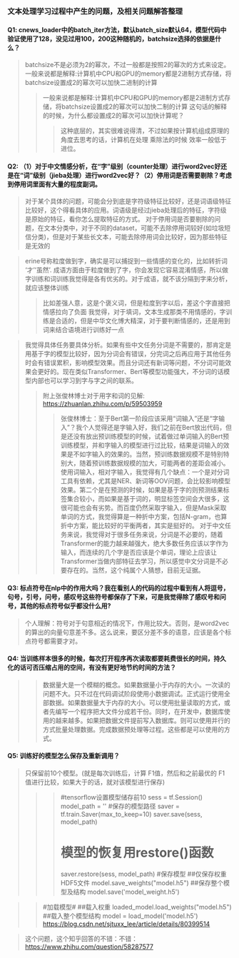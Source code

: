 ### 文本处理学习过程中产生的问题，及相关问题解答整理

#### Q1: cnews_loader中的batch_iter方法，默认batch_size默认64，模型代码中验证使用了128，没见过用100，200这种随机的，batchsize选择的依据是什么？
> batchsize不是必须为2的幂次，不过一般都是按照2的幂次的方式来设定。一般来说都是解释:计算机中CPU和GPU的memory都是2进制方式存储，将batchsize设置成2的幂次可以加快二进制的计算
>> 一般来说都是解释:计算机中CPU和GPU的memory都是2进制方式存储，将batchsize设置成2的幂次可以加快二制的计算  这句话的解释的时候，为什么都设置成2的幂次可以加快计算呢？
>>> 这种底层的，其实很难说得清，不过如果按计算机组成原理的角度去思考的话，计算机在处理 乘除法的时候 效率一般低于 进位。

#### Q2: （1）对于中文情感分析，在“字”级别（counter处理）进行word2vec好还是在“词”级别（jieba处理）进行word2vec好？（2）停用词是否需要剔除？考虑到停用词里面有大量的程度副词。
> 对于某个具体的问题，可能会分到底是字符级特征比较好，还是词语级特征比较好，这个得看具体的应用。词语级是经过jieba处理后的特征，字符级是原始的特征，看你怎么提取特征的方式。
> 对于停用词是否要剔除的问题，在文本分类中，对于不同的dataset，可能不去除停用词较好(如垃圾短信分类)，但是对于某些长文本，可能去除停用词会比较好，因为那些特征是无效的

> erine号称粒度做到字，确实是可以捕捉到一些情感的变化的，比如转折词 ‘才’‘虽然’.
> 成语方面由于粒度做到了字，你会发现它容易混淆情感，所以做字训练和词训练我觉得是各有优劣的。对于成语，就不该分隔到字来分析，就应该整体训练
>> 比如差强人意，这是个褒义词，但是粒度到字以后，差这个字直接把情感拉向了负面
> 我觉得，对于填词，文本生成那类不用情感的，字训练是合适的，但是中华文化博大精深，对于要判断情感的，还是用到词来结合语境进行训练好一点

> 我觉得具体任务要具体分析。如果有些中文任务分词是不需要的，那肯定是用基于字的模型比较好，因为分词会有错误，分完词之后再应用于其他任务时会有错误累积，影响模型效果。而且分词还有新词等问题，不分词可能效果会更好的。现在类似Transformer、Bert等模型功能强大，不分词的话模型内部也可以学习到字与字之间的联系。
>> 附上张俊林博士对于用字和词的见解: https://zhuanlan.zhihu.com/p/59503959
>>>张俊林博士：至于Bert第一阶段应该采用“词输入”还是“字输入”？我个人觉得还是字输入好，我们之前在Bert放出代码，但是还没有放出预训练模型的时候，试着做过单词输入的Bert预训练模型，并和字输入的模型进行过比较，结果是词输入的效果是不如字输入的效果的。当然，预训练数据规模不是特别特别大，随着预训练数据规模的加大，可能两者的差距会减小。使用词输入，相对字输入，我觉得有几个缺点：一个是对分词工具有依赖，尤其是NER、新词等OOV问题，会比较影响模型效果。第二个是在预测的时候，如果是基于字的则预测结果标签集合较小，而如果是基于词的，明显标签空间会大很多，这很可能也会有劣势。而百度仍然采取字输入，但是Mask采取单词的方式，我觉得算是一种折中方案，包括N-gram，也算折中方案，能比较好的平衡两者，其实是挺好的。
对于中文任务来说，我觉得对于很多任务来说，分词是不必要的，随着Transformer的能力越来越强大，绝大多数任务应该以字作为输入，而连续的几个字是否应该是个单词，理论上应该让Transformer当做内部特征去学习，所以感觉中文分词是不必要存在的。当然，这个纯属个人猜想，目前无证据。

#### Q3: 标点符号在nlp中的作用大吗？我在看别人的代码的过程中看到有人将逗号，句号，引号，问号，感叹号这些符号都保存了下来，可是我觉得除了感叹号和问号，其他的标点符号似乎都没什么用?
> 个人理解：符号对于句意相近的情况下，作用比较大。否则，是word2vec的算出的向量句意差不多。这么说来，要区分差不多的语意，应该是各个标点符号都需要才对。

#### Q4: 当训练样本很多的时候，每次打开程序再次读取都要耗费很长的时间，持久化的话可否压缩占用的空间，有没有更好地节约时间的方法？
>> 数据量大是一个模糊的概念。如果数据量小于内存的大小。一次读的问题不大。只不过在代码调试阶段使用小数据调试。正式运行使用全部数据。如果数据量大于内存的大小。可以使用批量读取的方式，或者先编写一个程序把大文件分成若干份。同时，在开发中，数据库使用的越来越多。如果把数据文件提前写入数据库。则可以使用并行的方式批量处理数据。完成数据预处理等过程。这些都是可以使用的方式。

#### Q5: 训练好的模型怎么保存及重新调用？
> 只保留前10个模型。(就是每次训练后，计算 F1值，然后和之前最优的 F1 值进行比较，如果大于的话，就对该模型进行保存)
>>> #tensorflow设置模型储存前10
>>> sess = tf.Session()
>>> model_path = '' #保存的模型路径
>>> saver = tf.train.Saver(max_to_keep=10)
>>> saver.save(sess, model_path)
>>> # 模型的恢复用restore()函数
>>> saver.restore(sess, model_path)
>> #保存模型
>> ##仅保存权重HDF5文件
>> model.save_weights("model.h5") 
>> ##保存整个模型及结构
>> model.save('model_weight.h5')

>> #加载模型#
>> ##载入权重
>> loaded_model.load_weights("model.h5") 
>> ##载入整个模型结构
>> model = load_model('model.h5') 
>> https://blog.csdn.net/sjtuxx_lee/article/details/80399514

> 这个问题，这个知乎回答的不错：不错：https://www.zhihu.com/question/58287577

